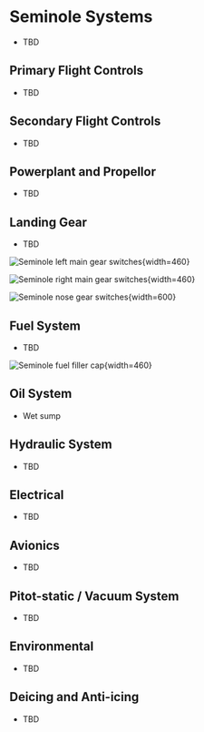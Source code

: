 # Seminole Systems

* TBD

## Primary Flight Controls

* TBD

## Secondary Flight Controls

* TBD

## Powerplant and Propellor

* TBD

## Landing Gear

* TBD

![Seminole left main gear switches](/img/seminole/seminole-left-main-gear-switches.jpeg){width=460}

![Seminole right main gear switches](/img/seminole/seminole-right-main-gear-switches.jpeg){width=460}

![Seminole nose gear switches](/img/seminole/seminole-nose-gear-switches.jpeg){width=600}

## Fuel System

* TBD

![Seminole fuel filler cap](/img/seminole/seminole-fuel-filler-cap.jpeg){width=460}

## Oil System

* Wet sump

## Hydraulic System

* TBD

## Electrical

* TBD

## Avionics

* TBD

## Pitot-static / Vacuum System

* TBD

## Environmental

* TBD

## Deicing and Anti-icing

* TBD

